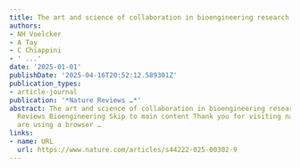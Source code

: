 ```yaml
---
title: The art and science of collaboration in bioengineering research
authors:
- NH Voelcker
- A Tay
- C Chiappini
- ' ...'
date: '2025-01-01'
publishDate: '2025-04-16T20:52:12.589301Z'
publication_types:
- article-journal
publication: '*Nature Reviews …*'
abstract: The art and science of collaboration in bioengineering research | Nature
  Reviews Bioengineering Skip to main content Thank you for visiting nature.com. You
  are using a browser …
links:
- name: URL
  url: https://www.nature.com/articles/s44222-025-00302-9
---
```

